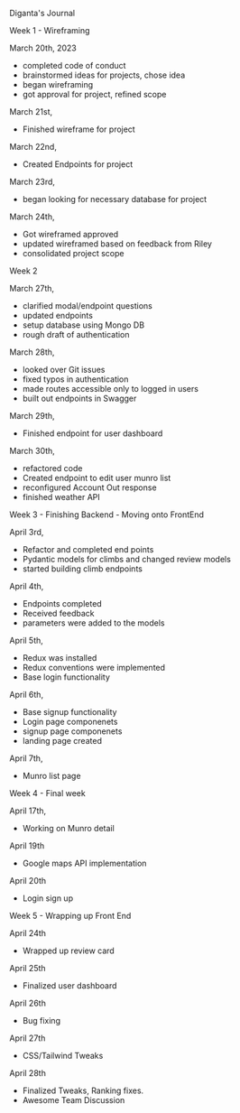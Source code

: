 
Diganta's Journal

Week 1 - Wireframing 

March 20th, 2023
- completed code of conduct
- brainstormed ideas for projects, chose idea
- began wireframing
- got approval for project, refined scope

March 21st, 
- Finished wireframe for project

March 22nd,
- Created Endpoints for project

March 23rd, 
- began looking for necessary database for project

March 24th, 
- Got wireframed approved
- updated wireframed based on feedback from Riley
- consolidated project scope


Week 2 

March 27th, 
- clarified modal/endpoint questions
- updated endpoints
- setup database using Mongo DB
- rough draft of authentication

March 28th, 
- looked over Git issues
- fixed typos in authentication
- made routes accessible only to logged in users
- built out endpoints in Swagger

March 29th, 
- Finished endpoint for user dashboard

March 30th, 
- refactored code
- Created endpoint to edit user munro list
- reconfigured Account Out response
- finished weather API


Week 3 - Finishing Backend - Moving onto FrontEnd

April 3rd, 
- Refactor and completed end points
- Pydantic models for climbs and changed review models
- started building climb endpoints

April 4th, 
- Endpoints completed
- Received feedback
- parameters were added to the models

April 5th, 
- Redux was installed 
- Redux conventions were implemented
- Base login functionality

April 6th, 
- Base signup functionality
- Login page componenets
- signup page componenets
- landing page created

April 7th, 
- Munro list page

Week 4 - Final week

April 17th,
- Working on Munro detail

April 19th
- Google maps API implementation

April 20th
- Login sign up

Week 5 - Wrapping up Front End

April 24th 
- Wrapped up review card

April 25th
- Finalized user dashboard

April 26th
- Bug fixing

April 27th
- CSS/Tailwind Tweaks

April 28th
- Finalized Tweaks, Ranking fixes. 
- Awesome Team Discussion